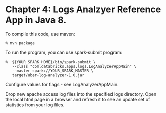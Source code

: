# Chapter 4: Logs Analzyer Reference App in Java 8.

To compile this code, use maven:
```
% mvn package
```

To run the program, you can use spark-submit program:
```
%  ${YOUR_SPARK_HOME}/bin/spark-submit \
   --class "com.databricks.apps.logs.LogAnalyzerAppMain" \
   --master spark://YOUR_SPARK_MASTER \
   target/uber-log-analyzer-1.0.jar
```

Configure values for flags - see LogAnalyzerAppMain.

Drop new apache access log files into the specified logs directory.
Open the local html page in a browser and refresh it to see an 
update set of statistics from your log files.

